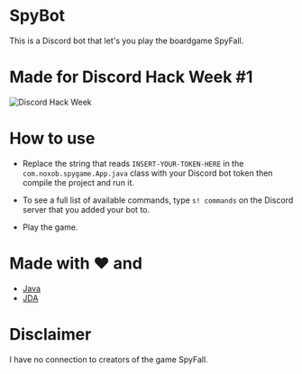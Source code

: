 # SpyBot
This is a Discord bot that let's you play the boardgame SpyFall.

# Made for Discord Hack Week #1
![Discord Hack Week](https://cdn-images-1.medium.com/max/2560/1*lh6NS8hx0pu5mlZeSqnu5w.jpeg)

# How to use
- Replace the string that reads `INSERT-YOUR-TOKEN-HERE` in the `com.noxob.spygame.App.java` class with your Discord bot token then compile the project and run it.

- To see a full list of available commands, type `s! commands` on the Discord server that you added your bot to.

- Play the game.


# Made with :heart: and
- [Java](https://www.java.com/)
- [JDA](https://github.com/DV8FromTheWorld/JDA)


# Disclaimer
I have no connection to creators of the game SpyFall.
